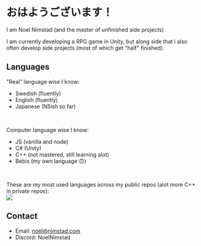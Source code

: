 # おはようございます！ 
I am Noel Nimstad (and the master of unfinished side projects)

I am currently developing a RPG game in Unity, but along side that i also often develop side projects (most of which get "half" finished).

## Languages
"Real" language wise I know:
- Swedish (fluently)
- English (fluently)
- Japanese (N5ish so far)

<br/>

Computer language wise I know:
- JS (vanilla and node)
- C# (Unity)
- C++ (not mastered, still learning alot)
- Bebis (my own language 🙃)

<br/>

These are my most used languages across my public repos (alot more C++ in private repos):
<br/><img src="https://github-readme-stats.vercel.app/api/top-langs?username=NoelNimstad&show_icons=true&locale=en&theme=transparent&hide_border=true&hide_title=true&disable_animations=true&layout=compact"/>

## Contact
- Email: noel@nimstad.com
- Discord: NoelNimstad